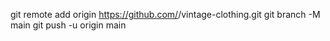 git remote add origin https://github.com/<your-github-username>/vintage-clothing.git
git branch -M main
git push -u origin main

